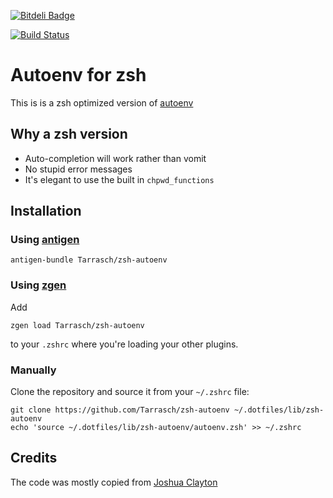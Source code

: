 [![Bitdeli Badge](https://d2weczhvl823v0.cloudfront.net/Tarrasch/zsh-autoenv/trend.png)](https://bitdeli.com/free "Bitdeli Badge")

[![Build Status](https://travis-ci.org/Tarrasch/zsh-autoenv.svg?branch=master)](https://travis-ci.org/Tarrasch/zsh-autoenv)

# Autoenv for zsh

This is is a zsh optimized version of
[autoenv](https://github.com/kennethreitz/autoenv)

## Why a zsh version

  * Auto-completion will work rather than vomit
  * No stupid error messages
  * It's elegant to use the built in `chpwd_functions`

## Installation

### Using [antigen](https://github.com/zsh-users/antigen)

    antigen-bundle Tarrasch/zsh-autoenv

### Using [zgen](https://github.com/tarjoilija/zgen)

Add

    zgen load Tarrasch/zsh-autoenv

to your `.zshrc` where you're loading your other plugins.

### Manually

Clone the repository and source it from your `~/.zshrc` file:

    git clone https://github.com/Tarrasch/zsh-autoenv ~/.dotfiles/lib/zsh-autoenv
    echo 'source ~/.dotfiles/lib/zsh-autoenv/autoenv.zsh' >> ~/.zshrc

## Credits

The code was mostly copied from [Joshua Clayton](https://github.com/joshuaclayton)
